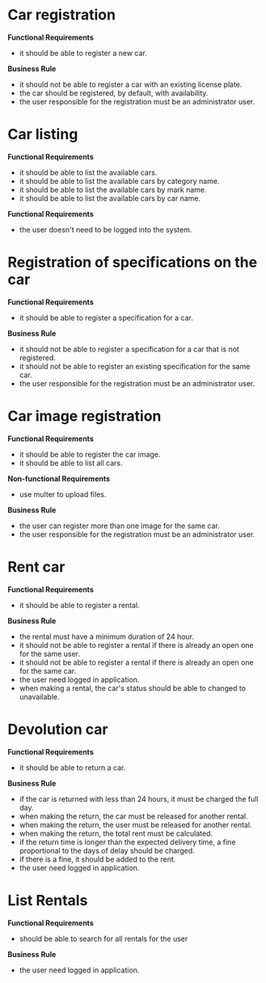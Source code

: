 # Car registration

**Functional Requirements** 
 - it should be able to register a new car.

**Business Rule** 
 - it should not be able to register a car with an existing license plate.
 - the car should be registered, by default, with availability.
 - the user responsible for the registration must be an administrator user.

 # Car listing

 **Functional Requirements**
  - it should be able to list the available cars.
  - it should be able to list the available cars by category name.
  - it should be able to list the available cars by mark name.
  - it should be able to list the available cars by car name.

 **Functional Requirements** 
  - the user doesn't need to be logged into the system.

 # Registration of specifications on the car
 **Functional Requirements**
  - it should be able to register a specification for a car.

 **Business Rule**
  - it should not be able to register a specification for a car that is not registered.
  - it should not be able to register an existing specification for the same car.
  - the user responsible for the registration must be an administrator user.

 # Car image registration 
 **Functional Requirements**
  - it should be able to register the car image.
  - it should be able to list all cars.

  **Non-functional Requirements**
  - use multer to upload files.

 **Business Rule**
  - the user can register more than one image for the same car.
  - the user responsible for the registration must be an administrator user.

 # Rent car
 **Functional Requirements**
  - it should be able to register a rental.

 **Business Rule**
  - the rental must have a minimum duration of 24 hour.
  - it should not be able to register a rental if there is already an open one for the same user.
  - it should not be able to register a rental if there is already an open one for the same car.
  - the user need logged in application.
  - when making a rental, the car's status should be able to changed to unavailable.

 # Devolution car
 **Functional Requirements**
  - it should be able to return a car. 

 **Business Rule**
  - if the car is returned with less than 24 hours, it must be charged the full day. 
  - when making the return, the car must be released for another rental. 
  - when making the return, the user must be released for another rental.
  - when making the return, the total rent must be calculated.
  - if the return time is longer than the expected delivery time, a fine proportional to the days of delay should be charged. 
  - if there is a fine, it should be added to the rent.
  - the user need logged in application.

# List Rentals

**Functional Requirements**
 - should be able to search for all rentals for the user 

**Business Rule**
 - the user need logged in application.

